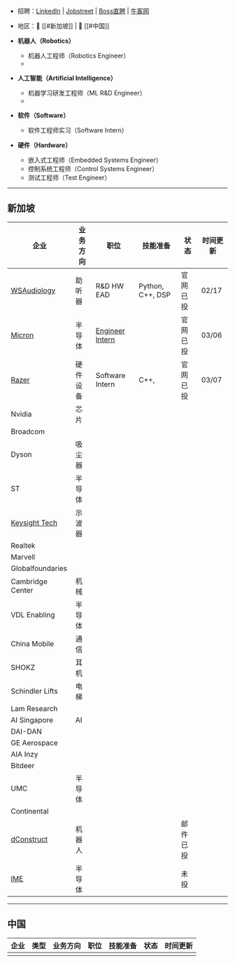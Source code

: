 + 招聘：[LinkedIn](https://www.linkedin.com/in/zheng-zhenhao-070b15321/) | [Jobstreet](https://sg.jobstreet.com/profile/me) | [Boss直聘](https://www.zhipin.com/) | [牛客网](https://www.nowcoder.com/)
+ 地区：🍜 [[#新加坡]] | 🍚 [[#中国]]

+ **机器人（Robotics）**
	+ 机器人工程师（Robotics Engineer）
	+ 
+ **人工智能（Artificial Intelligence）**
	+ 机器学习研发工程师（ML R&D Engineer）
	+ 
+ **软件（Software）**
	+ 软件工程师实习（Software Intern）
+ **硬件（Hardware）**
	+ 嵌入式工程师（Embedded Systems Engineer）
	+ 控制系统工程师（Control Systems Engineer）
	+ 测试工程师（Test Engineer）

---
## 新加坡

| 企业                                                                     | 业务方向 | 职位                                                                                                                                                            | 技能准备             | 状态   | 时间更新  |
| ---------------------------------------------------------------------- | ---- | ------------------------------------------------------------------------------------------------------------------------------------------------------------- | ---------------- | ---- | ----- |
| [WSAudiology](https://careersapac.wsa.com/connect/dashboard)           | 助听器  | R&D HW EAD                                                                                                                                                    | Python, C++, DSP | 官网已投 | 02/17 |
| [Micron](https://micron.wd1.myworkdayjobs.com/en-US/External/userHome) | 半导体  | [Engineer Intern](https://micron.eightfold.ai/careers?query=Intern&location=singapore&pid=26375995&domain=micron.com&sort_by=relevance&triggerGoButton=false) |                  | 官网已投 | 03/06 |
| [Razer](https://razer.wd3.myworkdayjobs.com/en-US/Careers/userHome)    | 硬件设备 | Software Intern                                                                                                                                               | C++,             | 官网已投 | 03/07 |
| Nvidia                                                                 | 芯片   |                                                                                                                                                               |                  |      |       |
| Broadcom                                                               |      |                                                                                                                                                               |                  |      |       |
| Dyson                                                                  | 吸尘器  |                                                                                                                                                               |                  |      |       |
| ST                                                                     | 半导体  |                                                                                                                                                               |                  |      |       |
| [Keysight Tech](https://linktr.ee/keysight_careers)                    | 示波器  |                                                                                                                                                               |                  |      |       |
| Realtek                                                                |      |                                                                                                                                                               |                  |      |       |
| Marvell                                                                |      |                                                                                                                                                               |                  |      |       |
| Globalfoundaries                                                       |      |                                                                                                                                                               |                  |      |       |
| Cambridge Center                                                       | 机械   |                                                                                                                                                               |                  |      |       |
| VDL Enabling                                                           | 半导体  |                                                                                                                                                               |                  |      |       |
| China Mobile                                                           | 通信   |                                                                                                                                                               |                  |      |       |
| SHOKZ                                                                  | 耳机   |                                                                                                                                                               |                  |      |       |
| Schindler Lifts                                                        | 电梯   |                                                                                                                                                               |                  |      |       |
| Lam Research                                                           |      |                                                                                                                                                               |                  |      |       |
| AI Singapore                                                           | AI   |                                                                                                                                                               |                  |      |       |
| DAI-DAN                                                                |      |                                                                                                                                                               |                  |      |       |
| GE Aerospace                                                           |      |                                                                                                                                                               |                  |      |       |
| AIA Inzy                                                               |      |                                                                                                                                                               |                  |      |       |
| Bitdeer                                                                |      |                                                                                                                                                               |                  |      |       |
| UMC                                                                    | 半导体  |                                                                                                                                                               |                  |      |       |
| Continental                                                            |      |                                                                                                                                                               |                  |      |       |
| [dConstruct](https://www.dconstruct.co/about)                          | 机器人  |                                                                                                                                                               |                  | 邮件已投 |       |
| [IME](https://form.gov.sg/6304ad1f0405b700125cac16)                    | 半导体  |                                                                                                                                                               |                  | 未投   |       |


---
## 中国

| 企业  | 类型  | 业务方向 | 职位  | 技能准备 | 状态  | 时间更新 |
| --- | --- | ---- | --- | ---- | --- | ---- |
|     |     |      |     |      |     |      |


